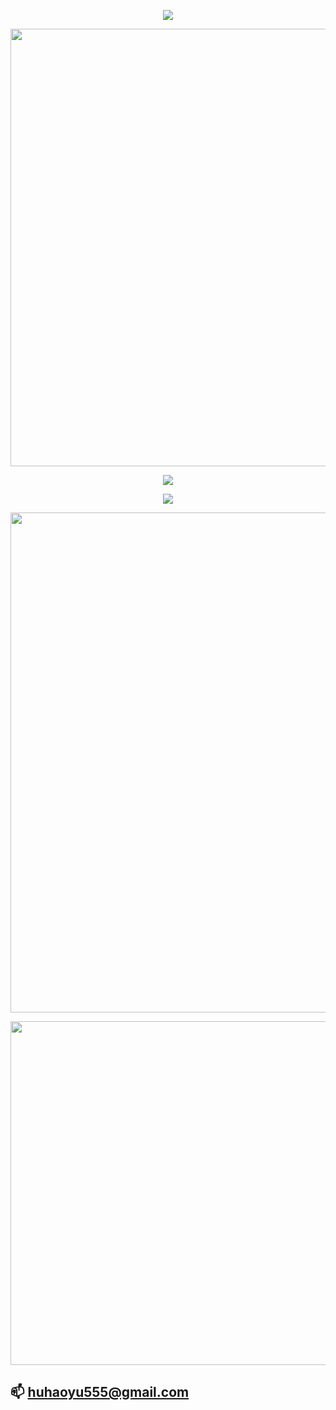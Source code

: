 <p align="center">
    <img src="https://readme-typing-svg.demolab.com?font=Fira+Code&size=50&pause=1000&vCenter=true&random=false&width=700&height=80&lines=Welcome+to+my+website"/>
</p>


<p align="center">
    <img src="https://github-readme-stats.vercel.app/api?username=huhaoyu&theme=light&show_icons=true" width="700">
</p>


<p align="center">
    <img align="center" src="https://github-readme-stats.vercel.app/api/top-langs/?username=huhaoyu&theme=transparent&hide_border=true&layout=donut-vertical&langs_count=10" />
</p>


<p align="center">
    <img src="https://github-readme-stats.vercel.app/api/wakatime?username=huhaoyu&layout=compact">
</p>


<p align="center">
    <img src="https://skillicons.dev/icons?i=cpp,py,matlab,vue,go,linux&theme=light" width="800" />
</p>


<p align="center">
    <img src="https://skillicons.dev/icons?i=latex,php,mysql,redis,docker&theme=light" width="550" />
</p>


## 📫  huhaoyu555@gmail.com
